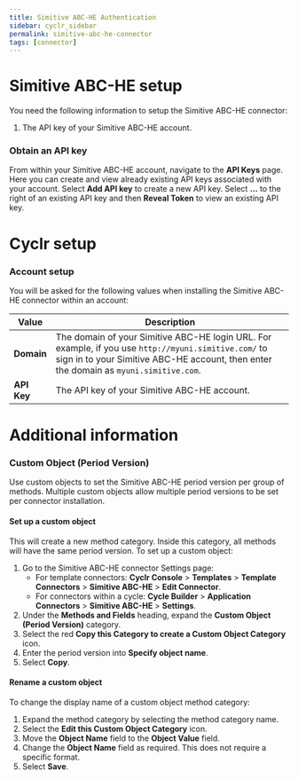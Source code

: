 ```yaml
---
title: Simitive ABC-HE Authentication
sidebar: cyclr_sidebar
permalink: simitive-abc-he-connector
tags: [connector]
---
```


# Simitive ABC-HE setup

You need the following information to setup the Simitive ABC-HE connector:

1. The API key of your Simitive ABC-HE account.

### Obtain an API key

From within your Simitive ABC-HE account, navigate to the **API Keys** page. Here you can create and view already existing API keys associated with your account. Select **Add API key** to create a new API key. Select **...** to the right of an existing API key and then **Reveal Token** to view an existing API key.

# Cyclr setup

### Account setup

You will be asked for the following values when installing the Simitive ABC-HE connector within an account:

| Value       | Description                                                                                                                                                                                   |
| ----------- | --------------------------------------------------------------------------------------------------------------------------------------------------------------------------------------------- |
| **Domain**  | The domain of your Simitive ABC-HE login URL. For example, if you use `http://myuni.simitive.com/` to sign in to your Simitive ABC-HE account, then enter the domain as `myuni.simitive.com`. |
| **API Key** | The API key of your Simitive ABC-HE account.                                                                                                                                                  |

# Additional information

### Custom Object (Period Version)

Use custom objects to set the Simitive ABC-HE period version per group of methods. Multiple custom objects allow multiple period versions to be set per connector installation.

#### Set up a custom object

This will create a new method category. Inside this category, all methods will have the same period version. To set up a custom object:

1. Go to the Simitive ABC-HE connector Settings page:
    - For template connectors: **Cyclr Console** > **Templates** > **Template Connectors** > **Simitive ABC-HE** > **Edit Connector**.
    - For connectors within a cycle: **Cycle Builder** > **Application Connectors** > **Simitive ABC-HE** > **Settings**.
2. Under the **Methods and Fields** heading, expand the **Custom Object (Period Version)** category.
3. Select the red **Copy this Category to create a Custom Object Category** icon.
4. Enter the period version into **Specify object name**.
5. Select **Copy**.

#### Rename a custom object

To change the display name of a custom object method category:

1. Expand the method category by selecting the method category name.
2. Select the **Edit this Custom Object Category** icon.
3. Move the **Object Name** field to the **Object Value** field.
4. Change the **Object Name** field as required. This does not require a specific format.
5. Select **Save**.
